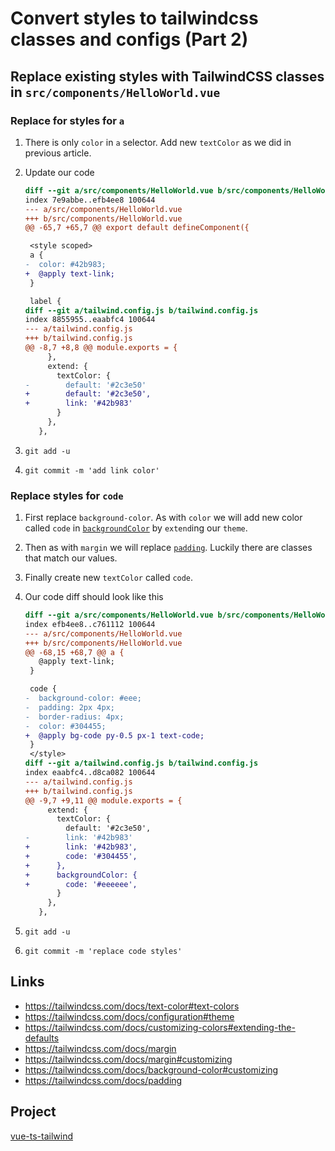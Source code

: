 # Convert styles to tailwindcss classes and configs (Part 2)

## Replace existing styles with TailwindCSS classes in `src/components/HelloWorld.vue`

### Replace for styles for `a`

1. There is only `color` in `a` selector. Add new `textColor` as we did in previous article.
1. Update our code

    ```diff
    diff --git a/src/components/HelloWorld.vue b/src/components/HelloWorld.vue
    index 7e9abbe..efb4ee8 100644
    --- a/src/components/HelloWorld.vue
    +++ b/src/components/HelloWorld.vue
    @@ -65,7 +65,7 @@ export default defineComponent({

     <style scoped>
     a {
    -  color: #42b983;
    +  @apply text-link;
     }

     label {
    diff --git a/tailwind.config.js b/tailwind.config.js
    index 8855955..eaabfc4 100644
    --- a/tailwind.config.js
    +++ b/tailwind.config.js
    @@ -8,7 +8,8 @@ module.exports = {
         },
         extend: {
           textColor: {
    -        default: '#2c3e50'
    +        default: '#2c3e50',
    +        link: '#42b983'
           }
         },
       },
    ```

1. `git add -u`
1. `git commit -m 'add link color'`

### Replace styles for `code`

1. First replace `background-color`. As with `color` we will add new color called `code` in [`backgroundColor`](https://tailwindcss.com/docs/background-color#customizing) by `extend`ing our `theme`.
1. Then as with `margin` we will replace [`padding`](https://tailwindcss.com/docs/padding). Luckily there are classes that match our values.
1. Finally create new `textColor` called `code`.
1. Our code diff should look like this

    ```diff
    diff --git a/src/components/HelloWorld.vue b/src/components/HelloWorld.vue
    index efb4ee8..c761112 100644
    --- a/src/components/HelloWorld.vue
    +++ b/src/components/HelloWorld.vue
    @@ -68,15 +68,7 @@ a {
       @apply text-link;
     }

     code {
    -  background-color: #eee;
    -  padding: 2px 4px;
    -  border-radius: 4px;
    -  color: #304455;
    +  @apply bg-code py-0.5 px-1 text-code;
     }
     </style>
    diff --git a/tailwind.config.js b/tailwind.config.js
    index eaabfc4..d8ca082 100644
    --- a/tailwind.config.js
    +++ b/tailwind.config.js
    @@ -9,7 +9,11 @@ module.exports = {
         extend: {
           textColor: {
             default: '#2c3e50',
    -        link: '#42b983'
    +        link: '#42b983',
    +        code: '#304455',
    +      },
    +      backgroundColor: {
    +        code: '#eeeeee',
           }
         },
       },
    ```

1. `git add -u`
1. `git commit -m 'replace code styles'`

## Links

-   https://tailwindcss.com/docs/text-color#text-colors
-   https://tailwindcss.com/docs/configuration#theme
-   https://tailwindcss.com/docs/customizing-colors#extending-the-defaults
-   https://tailwindcss.com/docs/margin
-   https://tailwindcss.com/docs/margin#customizing
-   https://tailwindcss.com/docs/background-color#customizing
-   https://tailwindcss.com/docs/padding

## Project

[vue-ts-tailwind](https://github.com/imomaliev/vue-ts-tailwind)
